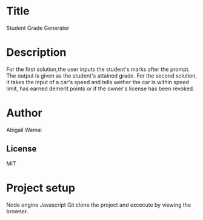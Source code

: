 # Title
Student Grade Generator

# Description
 For the first solution,the user inputs the student's marks after the prompt. The output is given as the student's attained grade.
 For the second solution, it takes the input of a car's speed and tells wether the car is within speed limit, has earned demerit points or if the owner's license has been revoked.

# Author
Abigail Wamai

## License
MIT

# Project setup
Node engine
Javascript
Git clone the project and excecute by viewing the browser.
